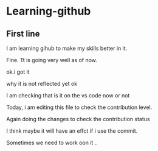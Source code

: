 # Learning-github
## First line

I am learning gihub to make my skills better in it.
<br>

Fine. Tt is going very well as of now.

ok.i got it


why it is not reflected yet 
ok

 I am checking that is it on the vs code now or not

Today, i am editing this file to check the contribution level.

Again doing the changes to check the contribution status

I think maybe it will have an effct if i use  the commit.

Sometimes we need to work oon it .. 
